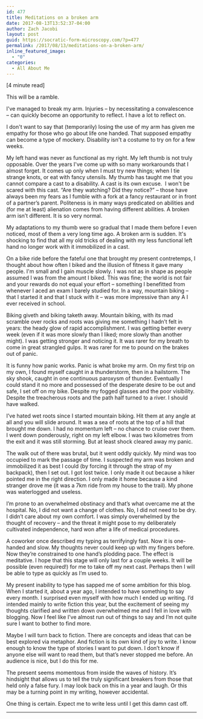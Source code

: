 ```yaml
---
id: 477
title: Meditations on a broken arm
date: 2017-08-13T13:52:37-04:00
author: Zach Jacobi
layout: post
guid: https://socratic-form-microscopy.com/?p=477
permalink: /2017/08/13/meditations-on-a-broken-arm/
inline_featured_image:
  - "0"
categories:
  - All About Me
---
```


<p class="caption pre-post-meta">
[4 minute read]
</p>

This will be a ramble.

I've managed to break my arm. Injuries – by necessitating a convalescence – can quickly become an opportunity to reflect. I have a lot to reflect on.

I don't want to say that (temporarily) losing the use of my arm has given me empathy for those who go about life one handed. That supposed empathy can become a type of mockery. Disability isn't a costume to try on for a few weeks.

My left hand was never as functional as my right. My left thumb is not truly opposable. Over the years I've come up with so many workarounds that I almost forget. It comes up only when I must try new things; when I tie strange knots, or eat with fancy utensils. My thumb has taught me that you cannot compare a cast to a disability. A cast is its own excuse.  I won't be scared with this cast. “Are they watching? Did they notice?” – those have always been my fears as I fumble with a fork at a fancy restaurant or in front of a partner’s parent. Politeness is in many ways predicated on abilities and (for me at least) alienation comes from having different abilities. A broken arm isn’t different. It is so very normal.

My adaptations to my thumb were so gradual that I made them before I even noticed, most of them a very long time ago. A broken arm is sudden. It's shocking to find that all my old tricks of dealing with my less functional left hand no longer work with it immobilized in a cast.

On a bike ride before the fateful one that brought my present contretemps, I thought about how often I biked and the illusion of fitness it gave many people. I'm small and I gain muscle slowly. I was not as in shape as people assumed I was from the amount I biked. This was fine; the world is not fair and your rewards do not equal your effort – something I benefitted from whenever I aced an exam I barely studied for. In a way, mountain biking – that I started it and that I stuck with it – was more impressive than any A I ever received in school.

Biking giveth and biking taketh away. Mountain biking, with its mad scramble over rocks and roots was giving me something I hadn’t felt in years: the heady glow of rapid accomplishment. I was getting better every week (even if it was more slowly than I liked; more slowly than another might). I was getting stronger and noticing it. It was rarer for my breath to come in great strangled gulps. It was rarer for me to pound on the brakes out of panic.

It is funny how panic works. Panic is what broke my arm. On my first trip on my own, I found myself caught in a thunderstorm, then in a hailstorm. The sky shook, caught in one continuous paroxysm of thunder. Eventually I could stand it no more and possessed of the desperate desire to be out and safe, I set off on my bike. Despite my fogged glasses and the poor visibility. Despite the treacherous roots and the path half turned to a river. I should have walked.

I’ve hated wet roots since I started mountain biking. Hit them at any angle at all and you will slide around. It was a sea of roots at the top of a hill that brought me down. I had no momentum left – no chance to cruise over them. I went down ponderously, right on my left elbow. I was two kilometres from the exit and it was still storming. But at least shock cleared away my panic.

The walk out of there was brutal, but it went oddly quickly. My mind was too occupied to mark the passage of time. I suspected my arm was broken and immobilized it as best I could (by forcing it through the strap of my backpack), then I set out. I got lost twice. I only made it out because a hiker pointed me in the right direction. I only made it home because a kind stranger drove me (it was a 7km ride from my house to the trail). My phone was waterlogged and useless.

I’m prone to an overwhelmed obstinacy and that’s what overcame me at the hospital. No, I did not want a change of clothes. No, I did not need to be dry. I didn’t care about my own comfort. I was simply overwhelmed by the thought of recovery – and the threat it might pose to my deliberately cultivated independence, hard won after a life of medical procedures.

A coworker once described my typing as terrifyingly fast. Now it is one-handed and slow. My thoughts never could keep up with my fingers before. Now they’re constrained to one hand’s plodding pace. The effect is meditative. I hope that this stage will only last for a couple weeks. It will be possible (even required!) for me to take off my next cast. Perhaps then I will be able to type as quickly as I’m used to.

My present inability to type has sapped me of some ambition for this blog. When I started it, about a year ago, I intended to have something to say every month. I surprised even myself with how much I ended up writing. I’d intended mainly to write fiction this year, but the excitement of seeing my thoughts clarified and written down overwhelmed me and I fell in love with blogging. Now I feel like I’ve almost run out of things to say and I’m not quite sure I want to bother to find more.

Maybe I will turn back to fiction. There are concepts and ideas that can be best explored via metaphor. And fiction is its own kind of joy to write. I know enough to know the type of stories I want to put down. I don’t know if anyone else will want to read them, but that’s never stopped me before. An audience is nice, but I do this for me.

The present seems momentous from inside the waves of history. It’s hindsight that allows us to tell the truly significant breakers from those that held only a false fury. I may look back on this in a year and laugh. Or this may be a turning point in my writing, however accidental.

One thing is certain. Expect me to write less until I get this damn cast off.

<hr class="post-end" />

